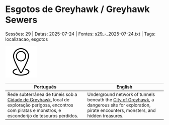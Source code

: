 
# Esgotos de Greyhawk / Greyhawk Sewers

Sessões: 29 | Datas: 2025-07-24 | Fontes: s29_-_2025-07-24.txt | Tags: localizacao, esgotos

![Esgotos de Greyhawk](blank.png)

| Português | English |
|-----------|---------|
| Rede subterrânea de túneis sob a [Cidade de Greyhawk](docs/dm/-/locations/cidade_de_greyhawk.md), local de exploração perigosa, encontros com piratas e monstros, e esconderijo de tesouros perdidos. | Underground network of tunnels beneath the [City of Greyhawk](docs/dm/-/locations/cidade_de_greyhawk.md), a dangerous site for exploration, pirate encounters, monsters, and hidden treasures. |



















